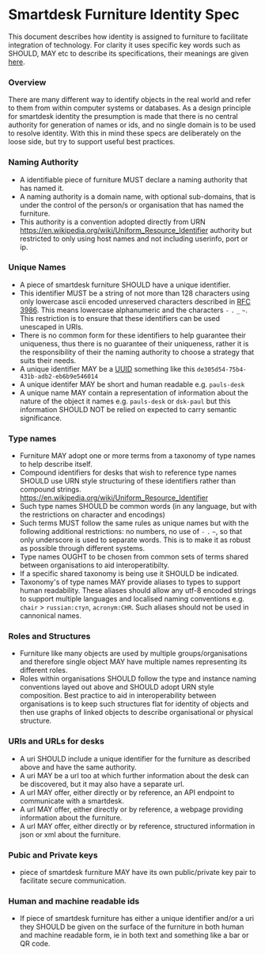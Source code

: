 # Smartdesk Furniture Identity Spec

This document describes how identity is assigned to furniture to facilitate integration of technology. For clarity it uses specific key words such as SHOULD, MAY etc to describe its specifications, their meanings are given [here](key_word_definitions.md).

### Overview

There are many different way to identify objects in the real world and refer to them from within computer systems or databases. As a design principle for smartdesk identity the presumption is made that there is no central authority for generation of names or ids, and no single domain is to be used to resolve identity. With this in mind these specs are deliberately on the loose side, but try to support useful best practices.

### Naming Authority

- A identifiable piece of furniture MUST declare a naming authority that has named it. 
- A naming authority is a domain name, with optional sub-domains, that is under the control of the person/s or organisation that has named the furniture. 
- This authority is a convention adopted directly from URN https://en.wikipedia.org/wiki/Uniform_Resource_Identifier authority but restricted to only using host names and not including userinfo, port or ip.

### Unique Names

- A piece of smartdesk furniture SHOULD have a unique identifier. 
- This identifier MUST be a string of not more than 128 characters using only lowercase ascii encoded unreserved characters described in [RFC 3986](http://tools.ietf.org/html/rfc3986#section-2.3). This means lowercase alphanumeric and the characters `-`  `.`  `_`  `~`. This restriction is to ensure that these identifiers can be used unescaped in URIs.
- There is no common form for these identifiers to help guarantee their uniqueness, thus there is no guarantee of their uniqueness, rather it is the responsibility of their the naming authority to choose a strategy that suits their needs.
- A unique identifier MAY be a [UUID](https://en.wikipedia.org/wiki/Universally_unique_identifier) something like this `de305d54-75b4-431b-adb2-eb6b9e546014`
- A unique identifer MAY be short and human readable e.g. `pauls-desk`
- A unique name MAY contain a representation of information about the nature of the object it names e.g. `pauls-desk` or `dsk-paul` but this information SHOULD NOT be relied on expected to carry semantic significance. 


### Type names

- Furniture MAY adopt one or more terms from a taxonomy of type names to help describe itself.
- Compound identifiers for desks that wish to reference type names SHOULD use URN style structuring of these identifiers rather than compound strings. https://en.wikipedia.org/wiki/Uniform_Resource_Identifier 
- Such type names SHOULD be common words (in any language, but with the restrictions on character and encodings)
- Such terms MUST follow the same rules as unique names but with the following additional restrictions: no numbers, no use of  `-`  `.`  `~`, so that only underscore is used to separate words. This is to make it as robust as possible through different systems.
- Type names OUGHT to be chosen from common sets of terms shared between organisations to aid interoperatibilty.
- If a specific shared taxonomy is being use it SHOULD be indicated.
- Taxonomy's of type names MAY provide aliases to types to support human readability. These aliases should allow any utf-8 encoded strings to support multiple languages and localised naming conventions e.g. `chair` > `russian:стул`, `acronym:CHR`. Such aliases should not be used in cannonical names.


### Roles and Structures

- Furniture like many objects are used by multiple groups/organisations and therefore single object MAY have multiple names representing its different roles.
- Roles within organisations SHOULD follow the type and instance naming conventions layed out above and SHOULD adopt URN style composition. Best practice to aid in interoperability between organisations is to keep such structures flat for identity of objects and then use graphs of linked objects to describe organisational or physical structure. 


### URIs and URLs for desks

- A uri SHOULD include a unique identifier for the furniture as described above and have the same authority.
- A uri MAY be a url too at which further information about the desk can be discovered, but it may also have a separate url.
- A url MAY offer, either directly or by reference,  an API endpoint to communicate with a smartdesk.
- A url MAY offer, either directly or by reference,  a webpage providing information about the furniture.
- A url MAY offer, either directly or by reference,  structured information in json or xml about the furniture.

### Pubic and Private keys

-  piece of smartdesk furniture MAY have its own public/private key pair to facilitate secure communication.


### Human and machine readable ids

- If piece of smartdesk furniture has either a unique identifier and/or a uri they SHOULD be given on the surface of the furniture in both human and machine readable form, ie in both text and something like a bar or QR code.

